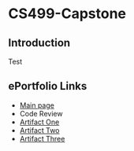 # CS499-Capstone

## Introduction
Test

## ePortfolio Links
- [Main page](https://mcandersonaj.github.io/CS499-Capstone/)
- Code Review
- [Artifact One](https://mcandersonaj.github.io/CS499-Capstone/Artifacts/ArtifactOne)
- [Artifact Two](https://mcandersonaj.github.io/CS499-Capstone/Artifacts/ArtifactTwo)
- [Artifact Three](https://mcandersonaj.github.io/CS499-Capstone/Artifacts/ArtifactThree)
